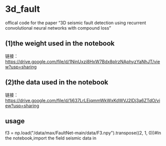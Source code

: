 # 3d_fault
offical code for the paper “3D seismic fault detection using recurrent convolutional neural networks with compound loss”
## (1)the weight used in the notebook
链接：https://drive.google.com/file/d/1NinUxzi8HxW7Bdx8plrzNAphyzYaNhJT/view?usp=sharing 
## (2)the data used in the notebook
链接：https://drive.google.com/file/d/1j637LrLEjqmmWkWxKdWVJ2IDj3a6ZTdO/view?usp=sharing
## usage
f3 = np.load("/data/max/FaultNet-main/data/F3.npy").transpose((2, 1, 0))#In the notebook,import the field seismic data in 
